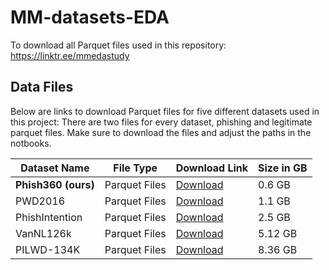 # MM-datasets-EDA

To download all Parquet files used in this repository: https://linktr.ee/mmedastudy

## Data Files

Below are links to download Parquet files for five different datasets used in this project:
There are two files for every dataset, phishing and legitimate parquet files.
Make sure to download the files and adjust the paths in the notbooks.

| Dataset Name | File Type              | Download Link                             | Size in GB   |
|--------------|------------------------|-------------------------------------------|--------------|
| **Phish360 (ours)** | Parquet Files    | [Download](https://drive.google.com/drive/u/3/folders/1ulQYtb63pZlhgcKMuTeiDze1onsY1yKT) | 0.6 GB
| PWD2016       | Parquet Files    | [Download](https://drive.google.com/drive/folders/1IWip7RW_p8iISYMAT-Db_pFIp4BWb_sn?usp=drive_link)  | 1.1 GB
| PhishIntention | Parquet Files    | [Download](https://drive.google.com/drive/folders/1VsApDC3kYFu7HJ2joYN-klG4jIvOQLkQ?usp=drive_link) | 2.5 GB
| VanNL126k | Parquet Files    | [Download](https://drive.google.com/drive/folders/1JzcYGREyEewglE-uWWZqdQA8Sz0iBiWh?usp=drive_link) | 5.12 GB
| PILWD-134K | Parquet Files    | [Download](https://drive.google.com/drive/u/4/folders/1TYwUehoq4pFGYnvn8iXQqtSbS788mgLi)  | 8.36 GB
